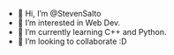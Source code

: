 - 👋 Hi, I’m @StevenSalto
- 👀 I’m interested in Web Dev.
- 🌱 I’m currently learning C++ and Python.
- 💞️ I’m looking to collaborate :D
<!--- 📫 How to reach me ... --->

<!---
StevenSalto/StevenSalto is a ✨ special ✨ repository because its `README.md` (this file) appears on your GitHub profile.
You can click the Preview link to take a look at your changes.
--->
